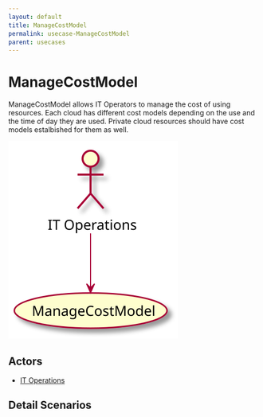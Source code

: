 ```yaml
---
layout: default
title: ManageCostModel
permalink: usecase-ManageCostModel
parent: usecases
---
```


# ManageCostModel

ManageCostModel allows IT Operators to manage the cost of using resources. Each cloud has different cost models depending on the use and the time of day they are used. Private cloud resources should have cost models estalbished for them as well.

![Activities Diagram](./activities.svg)

## Actors

* [IT Operations](actor-itops)


## Detail Scenarios


  

